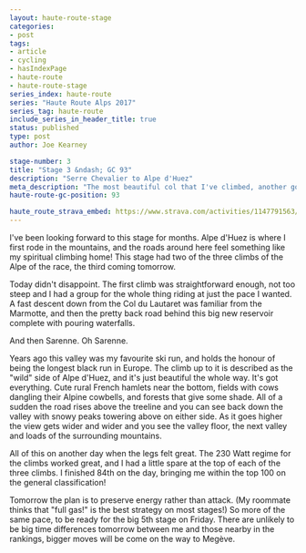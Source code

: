 ```yaml
---
layout: haute-route-stage
categories:
- post
tags:
- article
- cycling
- hasIndexPage
- haute-route
- haute-route-stage
series_index: haute-route
series: "Haute Route Alps 2017"
series_tag: haute-route
include_series_in_header_title: true
status: published
type: post
author: Joe Kearney

stage-number: 3
title: "Stage 3 &ndash; GC 93"
description: "Serre Chevalier to Alpe d'Huez"
meta_description: "The most beautiful col that I've climbed, another good day pacing, and a finish to take me into the top 100 overall!"
haute-route-gc-position: 93

haute_route_strava_embed: https://www.strava.com/activities/1147791563/embed/fd770b9aedd4456bf6675c22a1811e8c7675e750
---
```


I've been looking forward to this stage for months. Alpe d'Huez is where I first rode in the mountains, and the roads around here feel something like my spiritual climbing home! This stage had two of the three climbs of the Alpe of the race, the third coming tomorrow.

Today didn't disappoint. The first climb was straightforward enough, not too steep and I had a group for the whole thing riding at just the pace I wanted. A fast descent down from the Col du Lautaret was familiar from the Marmotte, and then the pretty back road behind this big new reservoir complete with pouring waterfalls.

And then Sarenne. Oh Sarenne.

Years ago this valley was my favourite ski run, and holds the honour of being the longest black run in Europe. The climb up to it is described as the "wild" side of Alpe d'Huez, and it's just beautiful the whole way. It's got everything. Cute rural French hamlets near the bottom, fields with cows dangling their Alpine cowbells, and forests that give some shade. All of a sudden the road rises above the treeline and you can see back down the valley with snowy peaks towering above on either side. As it goes higher the view gets wider and wider and you see the valley floor, the next valley and loads of the surrounding mountains.

All of this on another day when the legs felt great. The 230 Watt regime for the climbs worked great, and I had a little spare at the top of each of the three climbs. I finished 84th on the day, bringing me within the top 100 on the general classification!

Tomorrow the plan is to preserve energy rather than attack. (My roommate thinks that "full gas!" is the best strategy on most stages!) So more of the same pace, to be ready for the big 5th stage on Friday. There are unlikely to be big time differences tomorrow between me and those nearby in the rankings, bigger moves will be come on the way to Megève.
